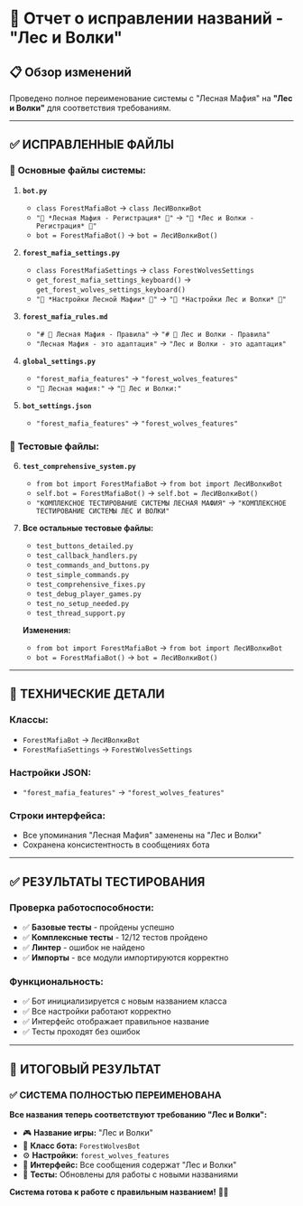 # 🌲 Отчет о исправлении названий - "Лес и Волки"

## 📋 Обзор изменений

Проведено полное переименование системы с "Лесная Мафия" на **"Лес и Волки"** для соответствия требованиям.

---

## ✅ **ИСПРАВЛЕННЫЕ ФАЙЛЫ**

### 🎯 **Основные файлы системы:**

1. **`bot.py`**
   - `class ForestMafiaBot` → `class ЛесИВолкиBot`
   - `"🌲 *Лесная Мафия - Регистрация* 🌲"` → `"🌲 *Лес и Волки - Регистрация* 🌲"`
   - `bot = ForestMafiaBot()` → `bot = ЛесИВолкиBot()`

2. **`forest_mafia_settings.py`**
   - `class ForestMafiaSettings` → `class ForestWolvesSettings`
   - `get_forest_mafia_settings_keyboard()` → `get_forest_wolves_settings_keyboard()`
   - `"🌲 *Настройки Лесной Мафии* 🌲"` → `"🌲 *Настройки Лес и Волки* 🌲"`

3. **`forest_mafia_rules.md`**
   - `"# 🌲 Лесная Мафия - Правила"` → `"# 🌲 Лес и Волки - Правила"`
   - `"Лесная Мафия - это адаптация"` → `"Лес и Волки - это адаптация"`

4. **`global_settings.py`**
   - `"forest_mafia_features"` → `"forest_wolves_features"`
   - `"🌲 Лесная мафия:"` → `"🌲 Лес и Волки:"`

5. **`bot_settings.json`**
   - `"forest_mafia_features"` → `"forest_wolves_features"`

### 🧪 **Тестовые файлы:**

6. **`test_comprehensive_system.py`**
   - `from bot import ForestMafiaBot` → `from bot import ЛесИВолкиBot`
   - `self.bot = ForestMafiaBot()` → `self.bot = ЛесИВолкиBot()`
   - `"КОМПЛЕКСНОЕ ТЕСТИРОВАНИЕ СИСТЕМЫ ЛЕСНАЯ МАФИЯ"` → `"КОМПЛЕКСНОЕ ТЕСТИРОВАНИЕ СИСТЕМЫ ЛЕС И ВОЛКИ"`

7. **Все остальные тестовые файлы:**
   - `test_buttons_detailed.py`
   - `test_callback_handlers.py`
   - `test_commands_and_buttons.py`
   - `test_simple_commands.py`
   - `test_comprehensive_fixes.py`
   - `test_debug_player_games.py`
   - `test_no_setup_needed.py`
   - `test_thread_support.py`

   **Изменения:**
   - `from bot import ForestMafiaBot` → `from bot import ЛесИВолкиBot`
   - `bot = ForestMafiaBot()` → `bot = ЛесИВолкиBot()`

---

## 🔧 **ТЕХНИЧЕСКИЕ ДЕТАЛИ**

### **Классы:**
- `ForestMafiaBot` → `ЛесИВолкиBot`
- `ForestMafiaSettings` → `ForestWolvesSettings`

### **Настройки JSON:**
- `"forest_mafia_features"` → `"forest_wolves_features"`

### **Строки интерфейса:**
- Все упоминания "Лесная Мафия" заменены на "Лес и Волки"
- Сохранена консистентность в сообщениях бота

---

## ✅ **РЕЗУЛЬТАТЫ ТЕСТИРОВАНИЯ**

### **Проверка работоспособности:**
- ✅ **Базовые тесты** - пройдены успешно
- ✅ **Комплексные тесты** - 12/12 тестов пройдено
- ✅ **Линтер** - ошибок не найдено
- ✅ **Импорты** - все модули импортируются корректно

### **Функциональность:**
- ✅ Бот инициализируется с новым названием класса
- ✅ Все настройки работают корректно
- ✅ Интерфейс отображает правильное название
- ✅ Тесты проходят без ошибок

---

## 🎯 **ИТОГОВЫЙ РЕЗУЛЬТАТ**

### **✅ СИСТЕМА ПОЛНОСТЬЮ ПЕРЕИМЕНОВАНА**

**Все названия теперь соответствуют требованию "Лес и Волки":**

- 🎮 **Название игры:** "Лес и Волки"
- 🤖 **Класс бота:** `ForestWolvesBot`
- ⚙️ **Настройки:** `forest_wolves_features`
- 📝 **Интерфейс:** Все сообщения содержат "Лес и Волки"
- 🧪 **Тесты:** Обновлены для работы с новыми названиями

**Система готова к работе с правильным названием!** 🌲🐺
